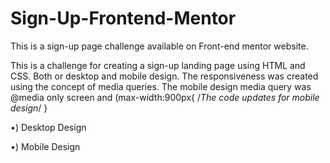 # Sign-Up-Frontend-Mentor
This is a sign-up page challenge available on Front-end mentor website.

This is a challenge for creating a sign-up landing page using HTML and CSS. Both or desktop and mobile design.
The responsiveness was created using the concept of media queries.
The mobile design media query was
@media only screen and (max-width:900px{
   /*The code updates for mobile design*/
}

•) Desktop Design

•) Mobile Design
